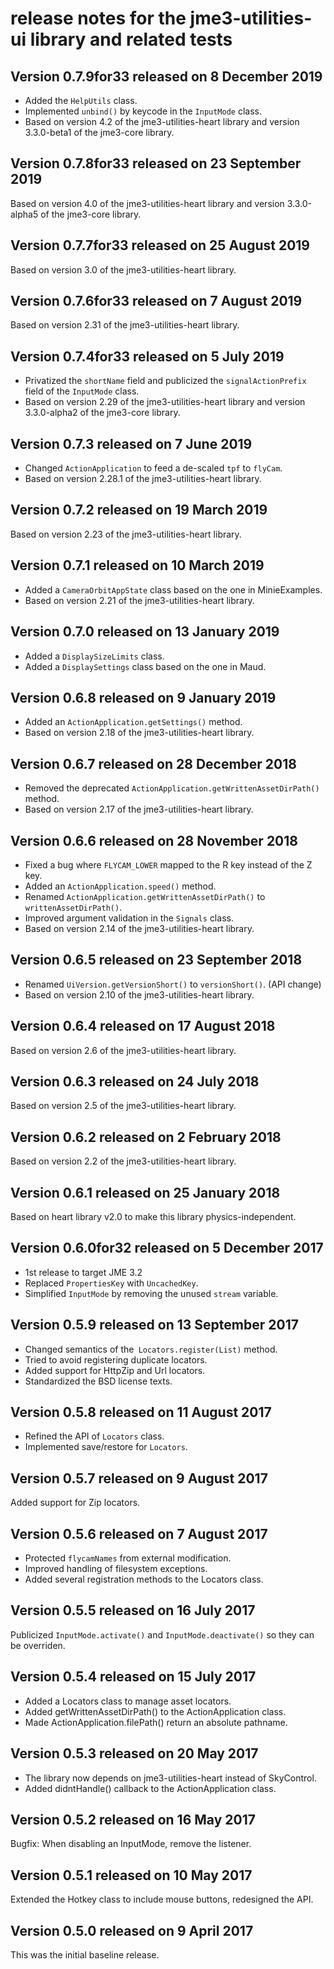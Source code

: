 # release notes for the jme3-utilities-ui library and related tests

## Version 0.7.9for33 released on 8 December 2019

 + Added the `HelpUtils` class.
 + Implemented `unbind()` by keycode in the `InputMode` class.
 + Based on version 4.2 of the jme3-utilities-heart library and
   version 3.3.0-beta1 of the jme3-core library.

## Version 0.7.8for33 released on 23 September 2019

Based on version 4.0 of the jme3-utilities-heart library and
version 3.3.0-alpha5 of the jme3-core library.

## Version 0.7.7for33 released on 25 August 2019

Based on version 3.0 of the jme3-utilities-heart library.

## Version 0.7.6for33 released on 7 August 2019

Based on version 2.31 of the jme3-utilities-heart library.

## Version 0.7.4for33 released on 5 July 2019

 + Privatized the `shortName` field and publicized the
   `signalActionPrefix` field of the `InputMode` class.
 + Based on version 2.29 of the jme3-utilities-heart library and
   version 3.3.0-alpha2 of the jme3-core library.

## Version 0.7.3 released on 7 June 2019

 + Changed `ActionApplication` to feed a de-scaled `tpf` to `flyCam`.
 + Based on version 2.28.1 of the jme3-utilities-heart library.

## Version 0.7.2 released on 19 March 2019

Based on version 2.23 of the jme3-utilities-heart library.

## Version 0.7.1 released on 10 March 2019

 + Added a `CameraOrbitAppState` class based on the one in MinieExamples.
 + Based on version 2.21 of the jme3-utilities-heart library.

## Version 0.7.0 released on 13 January 2019

 + Added a `DisplaySizeLimits` class.
 + Added a `DisplaySettings` class based on the one in Maud.

## Version 0.6.8 released on 9 January 2019

 + Added an `ActionApplication.getSettings()` method.
 + Based on version 2.18 of the jme3-utilities-heart library.

## Version 0.6.7 released on 28 December 2018

 + Removed the deprecated `ActionApplication.getWrittenAssetDirPath()` method.
 + Based on version 2.17 of the jme3-utilities-heart library.

## Version 0.6.6 released on 28 November 2018

 + Fixed a bug where `FLYCAM_LOWER` mapped to the R key instead of the Z key.
 + Added an `ActionApplication.speed()` method.
 + Renamed `ActionApplication.getWrittenAssetDirPath()`
   to `writtenAssetDirPath()`.
 + Improved argument validation in the `Signals` class.
 + Based on version 2.14 of the jme3-utilities-heart library.

## Version 0.6.5 released on 23 September 2018

 + Renamed `UiVersion.getVersionShort()` to `versionShort()`. (API change)
 + Based on version 2.10 of the jme3-utilities-heart library.

## Version 0.6.4 released on 17 August 2018

Based on version 2.6 of the jme3-utilities-heart library.

## Version 0.6.3 released on 24 July 2018

Based on version 2.5 of the jme3-utilities-heart library.

## Version 0.6.2 released on 2 February 2018

Based on version 2.2 of the jme3-utilities-heart library.

## Version 0.6.1 released on 25 January 2018

Based on heart library v2.0 to make this library physics-independent.

## Version 0.6.0for32 released on 5 December 2017

 + 1st release to target JME 3.2
 + Replaced `PropertiesKey` with `UncachedKey`.
 + Simplified `InputMode` by removing the unused `stream` variable.

## Version 0.5.9 released on 13 September 2017

 + Changed semantics of the` Locators.register(List)` method.
 + Tried to avoid registering duplicate locators.
 + Added support for HttpZip and Url locators.
 + Standardized the BSD license texts.

## Version 0.5.8 released on 11 August 2017

 + Refined the API of `Locators` class.
 + Implemented save/restore for `Locators`.

## Version 0.5.7 released on 9 August 2017

 Added support for Zip locators.

## Version 0.5.6 released on 7 August 2017

+ Protected `flycamNames` from external modification.
+ Improved handling of filesystem exceptions.
+ Added several registration methods to the Locators class.

## Version 0.5.5 released on 16 July 2017

Publicized `InputMode.activate()` and `InputMode.deactivate()` so they can be
overriden.

## Version 0.5.4 released on 15 July 2017

+ Added a Locators class to manage asset locators.
+ Added getWrittenAssetDirPath() to the ActionApplication class.
+ Made ActionApplication.filePath() return an absolute pathname.

## Version 0.5.3 released on 20 May 2017

+ The library now depends on jme3-utilities-heart instead of SkyControl.
+ Added didntHandle() callback to the ActionApplication class.

## Version 0.5.2 released on 16 May 2017

Bugfix: When disabling an InputMode, remove the listener.

## Version 0.5.1 released on 10 May 2017

Extended the Hotkey class to include mouse buttons, redesigned the API.

## Version 0.5.0 released on 9 April 2017

This was the initial baseline release.
